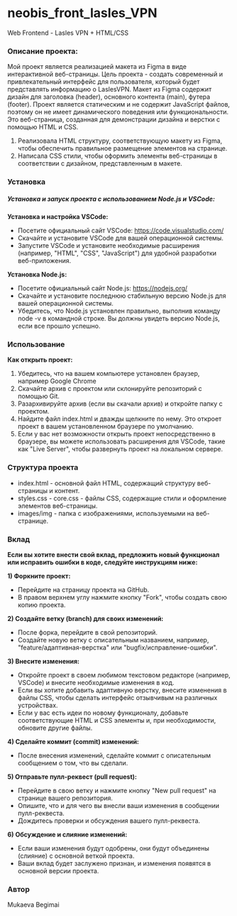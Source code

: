 # neobis_front_lasles_VPN
Web Frontend  - Lasles VPN + HTML/CSS

<h3>Описание проекта:</h3>

Мой проект является реализацией макета из Figma в виде интерактивной веб-страницы. Цель проекта - создать современный и привлекательный интерфейс для пользователя, который будет представлять информацию о LaslesVPN. Макет из Figma содержит дизайн для заголовка (header), основного контента (main), футера (footer).
Проект является статическим и не содержит JavaScript файлов, поэтому он не имеет динамического поведения или функциональности. Это веб-страница, созданная для демонстрации дизайна и верстки с помощью HTML и CSS.
1) Реализовала HTML структуру, соответствующую макету из Figma, чтобы обеспечить правильное размещение элементов на странице.
2) Написала CSS стили, чтобы оформить элементы веб-страницы в соответствии с дизайном, представленным в макете.

<h3>Установка</h3>

<h5>Установка и запуск проекта с использованием Node.js и VSCode:</h5>
<b>Установка и настройка VSCode:</b>
<ul>
    <li>Посетите официальный сайт VSCode: <a href="https://code.visualstudio.com/">https://code.visualstudio.com/</a></li>
    <li>Скачайте и установите VSCode для вашей операционной системы.</li>
    <li>Запустите VSCode и установите необходимые расширения (например, "HTML", "CSS", "JavaScript") для удобной разработки веб-приложения.</li>
</ul>
<b>Установка Node.js:</b>
<ul>
    <li>Посетите официальный сайт Node.js: <a href="https://nodejs.org/">https://nodejs.org/</a></li>
    <li>Скачайте и установите последнюю стабильную версию Node.js для вашей операционной системы.</li>
    <li>Убедитесь, что Node.js установлен правильно, выполнив команду node -v в командной строке. Вы должны увидеть версию Node.js, если все прошло успешно.</li>
</ul>

<h3>Использование</h3>

<b>Как открыть проект:</b>
<ol>
    <li>Убедитесь, что на вашем компьютере установлен браузер, например Google Chrome</li>
    <li>Скачайте архив с проектом или склонируйте репозиторий с помощью Git.</li>
    <li>Разархивируйте архив (если вы скачали архив) и откройте папку с проектом.</li>
    <li>Найдите файл index.html и дважды щелкните по нему. Это откроет проект в вашем установленном браузере по умолчанию.</li>
    <li>Если у вас нет возможности открыть проект непосредственно в браузере, вы можете использовать расширения для VSCode, такие как "Live Server", чтобы развернуть проект на локальном сервере.</li>
</ol>

<h3>Структура проекта</h3>

<ul>
    <li>index.html - основной файл HTML, содержащий структуру веб-страницы и контент.</li>
    <li>styles.css - core.css - файлы CSS, содержащие стили и оформление элементов веб-страницы.</li>
    <li>images/img - папка с изображениями, используемыми на веб-странице.</li>
</ul>

<h3>Вклад</h3>

<b>Если вы хотите внести свой вклад, предложить новый функционал или исправить ошибки в коде, следуйте инструкциям ниже:</b>

<b>1) Форкните проект:</b>
<ul>
    <li>Перейдите на страницу проекта на GitHub.</li>
    <li>В правом верхнем углу нажмите кнопку "Fork", чтобы создать свою копию проекта.</li>
</ul>

<b> 2) Создайте ветку (branch) для своих изменений:</b>
<ul>
    <li>После форка, перейдите в свой репозиторий.</li>
    <li>Создайте новую ветку с описательным названием, например, "feature/адаптивная-верстка" или "bugfix/исправление-ошибки".</li>
</ul>

<b> 3) Внесите изменения:</b>
<ul>
    <li>Откройте проект в своем любимом текстовом редакторе (например, VSCode) и внесите необходимые изменения в код.</li>
    <li>Если вы хотите добавить адаптивную верстку, внесите изменения в файлы CSS, чтобы сделать интерфейс отзывчивым на различных устройствах.</li>
    <li>Если у вас есть идеи по новому функционалу, добавьте соответствующие HTML и CSS элементы и, при необходимости, обновите другие файлы.</li>
</ul>

<b> 4) Сделайте коммит (commit) изменений:</b>
<ul>
    <li>После внесения изменений, сделайте коммит с описательным сообщением о том, что вы сделали.</li>
</ul>

<b> 5) Отправьте пулл-реквест (pull request):</b>
<ul>
    <li>Перейдите в свою ветку и нажмите кнопку "New pull request" на странице вашего репозитория.</li>
    <li>Опишите, что и для чего вы внесли ваши изменения в сообщении пулл-реквеста.</li>
    <li>Дождитесь проверки и обсуждения вашего пулл-реквеста.</li>
</ul>

<b> 6) Обсуждение и слияние изменений:</b>
<ul>
    <li>Если ваши изменения будут одобрены, они будут объединены (слияние) с основной веткой проекта.</li>
    <li>Ваши вклад будет заслужено признан, и изменения появятся в основной версии проекта.</li>
</ul>

<h3>Автор</h3>
Mukaeva Begimai